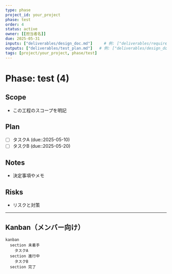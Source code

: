 ```yaml
---
type: phase
project_id: your_project
phase: test
order: 4
status: active
owner: [[担当者名]]
due: 2025-05-31
inputs: ["deliverables/design_doc.md"]     # 例: ["deliverables/requirements_spec.md"]
outputs: ["deliverables/test_plan.md"]   # 例: ["deliverables/design_doc.md"]
tags: [project/your_project, phase/test]
---
```


# Phase: test (4)

## Scope
- この工程のスコープを明記

## Plan
- [ ] タスクA (due::2025-05-10)
- [ ] タスクB (due::2025-05-20)

## Notes
- 決定事項やメモ

## Risks
- リスクと対策

---
## Kanban（メンバー向け）
```mermaid
kanban
  section 未着手
    タスクA
  section 進行中
    タスクB
  section 完了
```
